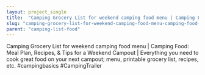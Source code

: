 ```yaml
---
layout: project_single
title:  "Camping Grocery List for weekend camping food menu | Camping Food: Meal Plan, Recipes, & Tips for a Weekend Campout | Everything you need to cook great food on your next campout; menu, printable grocery list, recipes, etc. #campingbasics #CampingTrai"
slug: "camping-grocery-list-for-weekend-camping-food-menu-camping-food-meal-plan-recipes-tips-for"
parent: "camping-list-food"
---
```

Camping Grocery List for weekend camping food menu | Camping Food: Meal Plan, Recipes, & Tips for a Weekend Campout | Everything you need to cook great food on your next campout; menu, printable grocery list, recipes, etc. #campingbasics #CampingTrailer